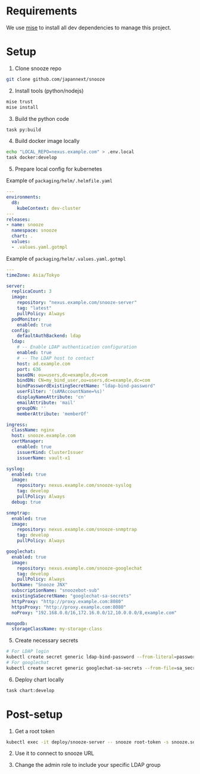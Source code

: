 # Requirements

We use [mise](https://mise.jdx.dev/) to install all dev dependencies
to manage this project.

# Setup

1. Clone snooze repo
```bash
git clone github.com/japannext/snooze
```

2. Install tools (python/nodejs)
```bash
mise trust
mise install
```

3. Build the python code
```bash
task py:build
```

4. Build docker image locally
```bash
echo "LOCAL_REPO=nexus.example.com" > .env.local
task docker:develop
```

5. Prepare local config for kubernetes

Example of `packaging/helm/.helmfile.yaml`
```yaml
---
environments:
  d8:
    kubeContext: dev-cluster
---
releases:
- name: snooze
  namespace: snooze
  chart: .
  values:
  - .values.yaml.gotmpl
```

Example of `packaging/helm/.values.yaml.gotmpl`
```yaml
---
timeZone: Asia/Tokyo

server:
  replicaCount: 3
  image:
    repository: "nexus.example.com/snooze-server"
    tag: "latest"
    pullPolicy: Always
  podMonitor:
    enabled: true
  config:
    defaultAuthBackend: ldap
  ldap:
    # -- Enable LDAP authentication configuration
    enabled: true
    # -- The LDAP host to contact
    host: ad.example.com
    port: 636
    baseDN: ou=users,dc=example,dc=com
    bindDN: CN=my_bind_user,ou=users,dc=example,dc=com
    bindPasswordExistingSecretName: "ldap-bind-password"
    userFilter: '(sAMAccountName=%s)'
    displayNameAttribute: 'cn'
    emailAttribute: 'mail'
    groupDN: ''
    memberAttribute: 'memberOf'

ingress:
  className: nginx
  host: snooze.example.com
  certManager:
    enabled: true
    issuerKind: ClusterIssuer
    issuerName: vault-x1

syslog:
  enabled: true
  image:
    repository: nexus.example.com/snooze-syslog
    tag: develop
    pullPolicy: Always
  debug: true

snmptrap:
  enabled: true
  image:
    repository: nexus.example.com/snooze-snmptrap
    tag: develop
    pullPolicy: Always

googlechat:
  enabled: true
  image:
    repository: nexus.example.com/snooze-googlechat
    tag: develop
    pullPolicy: Always
  botName: "Snooze JNX"
  subscriptionName: "snoozebot-sub"
  existingSaSecretName: "googlechat-sa-secrets"
  httpProxy: "http://proxy.example.com:8080"
  httpsProxy: "http://proxy.example.com:8080"
  noProxy: "192.168.0.0/16,172.16.0.0/12,10.0.0.0/8,example.com"

mongodb:
  storageClassName: my-storage-class
```

5. Create necessary secrets
```bash
# For LDAP login
kubectl create secret generic ldap-bind-password --from-literal=password=...
# For googlechat
kubectl create secret generic googlechat-sa-secrets --from-file=sa_secrets.json
```

6. Deploy chart locally
```bash
task chart:develop
```

# Post-setup

1. Get a root token
```bash
kubectl exec -it deploy/snooze-server -- snooze root-token -s snooze.socket
```

2. Use it to connect to snooze URL

3. Change the admin role to include your specific LDAP group
